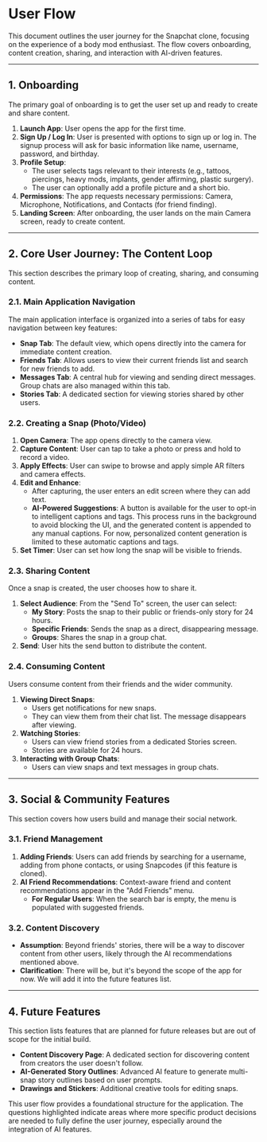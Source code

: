 # User Flow

This document outlines the user journey for the Snapchat clone, focusing on the experience of a body mod enthusiast.
The flow covers onboarding, content creation, sharing, and interaction with AI-driven features.

---

## 1. Onboarding

The primary goal of onboarding is to get the user set up and ready to create and share content.

1.  **Launch App**: User opens the app for the first time.
2.  **Sign Up / Log In**: User is presented with options to sign up or log in. The signup process will ask for basic information like name, username, password, and birthday.
3.  **Profile Setup**:
    *   The user selects tags relevant to their interests (e.g., tattoos, piercings, heavy mods, implants, gender affirming, plastic surgery).
    *   The user can optionally add a profile picture and a short bio.
4.  **Permissions**: The app requests necessary permissions: Camera, Microphone, Notifications, and Contacts (for friend finding).
5.  **Landing Screen**: After onboarding, the user lands on the main Camera screen, ready to create content.

---

## 2. Core User Journey: The Content Loop

This section describes the primary loop of creating, sharing, and consuming content.

### 2.1. Main Application Navigation

The main application interface is organized into a series of tabs for easy navigation between key features:

*   **Snap Tab**: The default view, which opens directly into the camera for immediate content creation.
*   **Friends Tab**: Allows users to view their current friends list and search for new friends to add.
*   **Messages Tab**: A central hub for viewing and sending direct messages. Group chats are also managed within this tab.
*   **Stories Tab**: A dedicated section for viewing stories shared by other users.

### 2.2. Creating a Snap (Photo/Video)

1.  **Open Camera**: The app opens directly to the camera view.
3.  **Capture Content**: User can tap to take a photo or press and hold to record a video.
4.  **Apply Effects**: User can swipe to browse and apply simple AR filters and camera effects.
5.  **Edit and Enhance**:
    *   After capturing, the user enters an edit screen where they can add text.
    *   **AI-Powered Suggestions**: A button is available for the user to opt-in to intelligent captions and tags. This process runs in the background to avoid blocking the UI, and the generated content is appended to any manual captions. For now, personalized content generation is limited to these automatic captions and tags.
6.  **Set Timer**: User can set how long the snap will be visible to friends.

### 2.3. Sharing Content

Once a snap is created, the user chooses how to share it.

1.  **Select Audience**: From the "Send To" screen, the user can select:
    *   **My Story**: Posts the snap to their public or friends-only story for 24 hours.
    *   **Specific Friends**: Sends the snap as a direct, disappearing message.
    *   **Groups**: Shares the snap in a group chat.
2.  **Send**: User hits the send button to distribute the content.

### 2.4. Consuming Content

Users consume content from their friends and the wider community.

1.  **Viewing Direct Snaps**:
    *   Users get notifications for new snaps.
    *   They can view them from their chat list. The message disappears after viewing.
2.  **Watching Stories**:
    *   Users can view friend stories from a dedicated Stories screen.
    *   Stories are available for 24 hours.
3.  **Interacting with Group Chats**:
    *   Users can view snaps and text messages in group chats.

---

## 3. Social & Community Features

This section covers how users build and manage their social network.

### 3.1. Friend Management

1.  **Adding Friends**: Users can add friends by searching for a username, adding from phone contacts, or using Snapcodes (if this feature is cloned).
2.  **AI Friend Recommendations**: Context-aware friend and content recommendations appear in the "Add Friends" menu.
    *   **For Regular Users**: When the search bar is empty, the menu is populated with suggested friends.

### 3.2. Content Discovery

*   **Assumption**: Beyond friends' stories, there will be a way to discover content from other users, likely through the AI recommendations mentioned above.
*   **Clarification**: There will be, but it's beyond the scope of the app for now. We will add it into the future features list.

---

## 4. Future Features

This section lists features that are planned for future releases but are out of scope for the initial build.

*   **Content Discovery Page**: A dedicated section for discovering content from creators the user doesn't follow.
*   **AI-Generated Story Outlines**: Advanced AI feature to generate multi-snap story outlines based on user prompts.
*   **Drawings and Stickers**: Additional creative tools for editing snaps.

This user flow provides a foundational structure for the application. The questions highlighted indicate areas where more specific product decisions are needed to fully define the user journey, especially around the integration of AI features. 